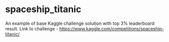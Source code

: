# spaceship_titanic
An example of base Kaggle challenge solution with top 3% leaderboard result.
Link to challenge - https://www.kaggle.com/competitions/spaceship-titanic/

